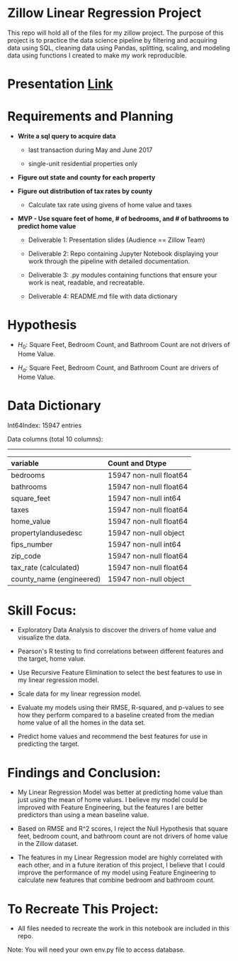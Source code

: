 # Zillow Linear Regression Project

This repo will hold all of the files for my zillow project. The purpose of this project is to practice the data science pipeline by filtering and acquiring data using SQL, cleaning data using Pandas, splitting, scaling, and modeling data using functions I created to make my work reproducible. 

# Presentation [Link](https://docs.google.com/presentation/d/10Lq_R0PpSmsHcDTRgRzkBUDK5FHhj5IgdvqI4DcOY8A/edit?usp=sharing)

# Requirements and Planning

- **Write a sql query to acquire data**

    - last transaction during May and June 2017
    
    - single-unit residential properties only
    

- **Figure out state and county for each property**


- **Figure out distribution of tax rates by county**

    - Calculate tax rate using givens of home value and taxes
    
    
- **MVP - Use square feet of home, # of bedrooms, and # of bathrooms to predict home value**

    - Deliverable 1: Presentation slides (Audience == Zillow Team)
    
    - Deliverable 2: Repo containing Jupyter Notebook displaying your work through the pipeline with detailed documentation.
    
    - Deliverable 3: .py modules containing functions that ensure your work is neat, readable, and recreatable.
    
    - Deliverable 4: README.md file with data dictionary

# Hypothesis 
    
- $H_0$: Square Feet, Bedroom Count, and Bathroom Count are not drivers of Home Value.

- $H_a$: Square Feet, Bedroom Count, and Bathroom Count are drivers of Home Value.

# Data Dictionary

Int64Index: 15947 entries

Data columns (total 10 columns):
____
| variable  |     Count and Dtype    |
|:----------|:-----------------------|
|bedrooms    |15947 non-null float64 |
|bathrooms   |15947 non-null float64 |
|square_feet | 15947 non-null int64 |
|taxes       |15947 non-null float64 |
|home_value   | 15947 non-null float64|
|propertylandusedesc  | 15947 non-null object|
|fips_number   |  15947 non-null int64 |
|zip_code      |  15947 non-null float64 |
|tax_rate (calculated) | 15947 non-null float64 |
|county_name  (engineered) | 15947 non-null object|

# Skill Focus:

- Exploratory Data Analysis to discover the drivers of home value and visualize the data.

- Pearson's R testing to find correlations between different features and the target, home value.

- Use Recursive Feature Elimination to select the best features to use in my linear regression model.

- Scale data for my linear regression model.

- Evaluate my models using their RMSE, R-squared, and p-values to see how they perform compared to a baseline created from the median home value of all the homes in the data set.

- Predict home values and recommend the best features for use in predicting the target.

# Findings and Conclusion:

- My Linear Regression Model was better at predicting home value than just using the mean of home values. I believe my model could be improved with Feature Engineering, but the features I are better predictors than using a mean baseline value.

- Based on RMSE and R^2 scores, I reject the Null Hypothesis that square feet, bedroom count, and bathroom count are not drivers of home value in the Zillow dataset.

- The features in my Linear Regression model are highly correlated with each other, and in a future iteration of this project, I believe that I could improve the performance of my model using Feature Engineering to calculate new features that combine bedroom and bathroom count.

# To Recreate This Project:

- All files needed to recreate the work in this notebook are included in this repo.

Note: You will need your own env.py file to access database.
